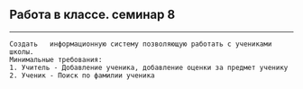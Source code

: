 ## Работа в классе. семинар 8
---
```
Создать   информационную систему позволяющую работать с учениками школы.
Минимальные требования:
1. Учитель - Добавление ученика, добавление оценки за предмет ученику
2. Ученик - Поиск по фамилии ученика
```